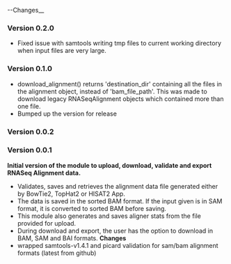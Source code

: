 --Changes__

### Version 0.2.0
- Fixed issue with samtools writing tmp files to current working directory when input files are very large.

### Version 0.1.0
- download_alignment() returns 'destination_dir' containing all the files in the alignment object, instead of
'bam_file_path'. This was made to download legacy RNASeqAlignment objects which contained more than one file.
- Bumped up the version for release

### Version 0.0.2

### Version 0.0.1
__Initial version of the module to upload, download, validate and export RNASeq Alignment data.__
- Validates, saves and retrieves the alignment data file generated either by BowTie2, TopHat2 or HISAT2 App.
- The data is saved in the sorted BAM format. If the input given is in SAM format, it is converted to sorted BAM before saving.
- This module also generates and saves aligner stats from the file provided for upload.
- During download and export, the user has the option to download in BAM, SAM and BAI formats.
__Changes__
- wrapped samtools-v1.4.1 and picard validation for sam/bam alignment formats (latest from github)







